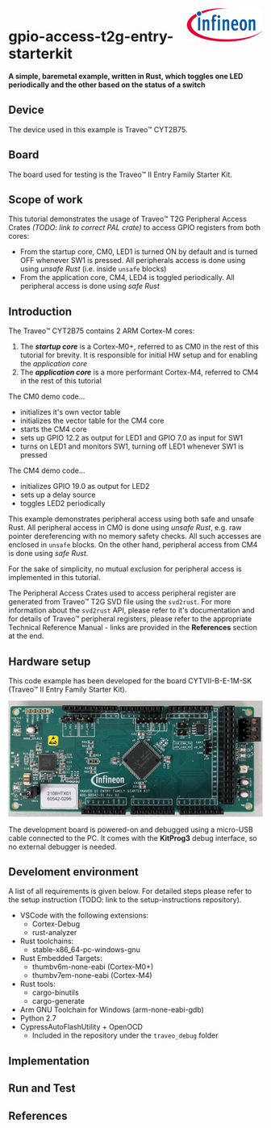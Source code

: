 <img src="./media/ifx-logo-600.gif" align="right" width="150" />  

#  gpio-access-t2g-entry-starterkit
**A simple, baremetal example, written in Rust, which toggles one LED periodically and the other based on the status of a switch**

## Device
The device used in this example is Traveo™ CYT2B75.

## Board
The board used for testing is the Traveo™ II Entry Family Starter Kit.

## Scope of work
This tutorial demonstrates the usage of Traveo™ T2G Peripheral Access Crates _(TODO: link to correct PAL crate)_ to access GPIO registers from both cores:
- From the startup core, CM0, LED1 is turned ON by default and is turned OFF whenever SW1 is pressed. All peripherals access is done using using _unsafe Rust_ (i.e. inside `unsafe` blocks)
- From the application core, CM4, LED4 is toggled periodically. All peripheral access is done using _safe Rust_

## Introduction
The Traveo™ CYT2B75 contains 2 ARM Cortex-M cores:  
1. The  _**startup core**_ is a Cortex-M0+, referred to as CM0 in the rest of this tutorial for brevity. It is responsible for initial HW setup and for enabling the _application core_
2. The _**application core**_ is a more performant Cortex-M4, referred to CM4 in the rest of this tutorial

The CM0 demo code...
- initializes it's own vector table
- initializes the vector table for the CM4 core
- starts the CM4 core
- sets up GPIO 12.2 as output for LED1 and GPIO 7.0 as input for SW1
- turns on LED1 and monitors SW1, turning off LED1 whenever SW1 is pressed

The CM4 demo code...
- initializes GPIO 19.0 as output for LED2
- sets up a delay source
- toggles LED2 periodically

This example demonstrates peripheral access using both safe and unsafe Rust. All peripheral access in CM0 is done using _unsafe Rust_, e.g. raw pointer dereferencing with no memory safety checks. All such accesses are enclosed in `unsafe` blocks. On the other hand, peripheral access from CM4 is done using _safe Rust_.

For the sake of simplicity, no mutual exclusion for peripheral access is implemented in this tutorial.

The Peripheral Access Crates used to access peripheral register are generated from Traveo™ T2G SVD file using the `svd2rust`. For more information about the `svd2rust` API, please refer to it's documentation and for details of Traveo™ peripheral registers, please refer to the appropriate Technical Reference Manual - links are provided in the __References__ section at the end.

## Hardware setup  
This code example has been developed for the board CYTVII-B-E-1M-SK (Traveo™ II Entry Family Starter Kit).

<img src="./media/traveo-ii-entryfamily-starterkit.jpg" width="800" />

The development board is powered-on and debugged using a micro-USB cable connected to the PC. It comes with the __KitProg3__ debug interface, so no external debugger is needed.

## Develoment environment
A list of all requirements is given below. For detailed steps please refer to the setup instruction (TODO: link to the setup-instructions repository).

- VSCode with the following extensions:
    - Cortex-Debug
    - rust-analyzer
- Rust toolchains:
    - stable-x86_64-pc-windows-gnu
- Rust Embedded Targets:
    - thumbv6m-none-eabi (Cortex-M0+)
    - thumbv7em-none-eabi (Cortex-M4)
- Rust tools:
    - cargo-binutils
    - cargo-generate
- Arm GNU Toolchain for Windows (arm-none-eabi-gdb)
- Python 2.7
- CypressAutoFlashUtility + OpenOCD
    - Included in the repository under the `traveo_debug` folder

## Implementation

## Run and Test

## References
